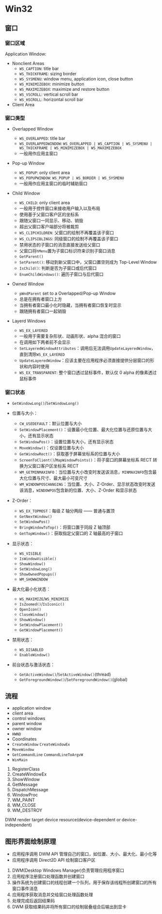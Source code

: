 # Win32

## 窗口

### 窗口区域

Application Window:

- Nonclient Areas
  - `WS_CAPTION`: title bar
  - `WS_THICKFRAME`: sizing border
  - `WS_SYSMENU`: window menu, application icon, close button
  - `WS_MINIMIZEBOX`: minimize button
  - `WS_MAXIMIZEBOX`: maximize and restore button
  - `WS_VSCROLL`: vertical scroll bar
  - `WS_HSCROLL`: horizontal scroll bar
- Client Area

### 窗口类型

- Overlapped Window
  - `WS_OVERLAPPED`: title bar
  - `WS_OVERLAPPEDWINDOW`: `WS_OVERLAPPED | WS_CAPTION | WS_SYSMENU | WS_THICKFRAME | WS_MINIMIZEBOX | WS_MAXIMIZEBOX`
  - 一般用作应用主窗口
- Pop-up Window
  - `WS_POPUP`: only client area
  - `WS_POPUPWINDOW`: `WS_POPUP | WS_BORDER | WS_SYSMENU`
  - 一般用作应用主窗口的临时辅助窗口
- Child Window
  - `WS_CHILD`: only client area
  - 一般用于控件窗口来接收用户输入以及布局
  - 使用基于父窗口客户区的坐标系
  - 跟随父窗口一同显示、移动、销毁
  - 超出父窗口客户端部分将被裁剪
  - `WS_CLIPCHILDREN`: 父窗口的绘制不再覆盖该子窗口
  - `WS_CLIPSIBLINGS`: 同级窗口的绘制不再覆盖该子窗口
  - 禁用状态的子窗口的消息直接发送给父窗口
  - 父窗口将`hMenu`置为子窗口标识符来识别子窗口消息
  - `GetParent()`
  - `SetParent()`: 移动到新父窗口中，父窗口置空则成为 Top-Level Window
  - `IsChild()`: 判断是否为子窗口或后代窗口
  - `EnumChildWindows()`: 遍历子窗口与后代窗口
- Owned Window
  - `pWndParent` set to a Overlapped/Pop-up Window
  - 总是在拥有者窗口上方
  - 当拥有者窗口最小化时隐藏，当拥有者窗口恢复时显示
  - 跟随拥有者窗口一起销毁
- Layerd Windows

  - `WS_EX_LAYERED`
  - 一般用于需要复杂形状、动画形状、alpha 混合的窗口
  - 在调用如下两者前不会显示
  - `SetLayeredWindowAttributes`：调用后无法调用`UpdateLayeredWindow`，直到清除`WS_EX_LAYERED`
  - `UpdateLayeredWindow`：应该主要在应用程序必须直接提供分层窗口的形状和内容时使用
  - `WS_EX_TRANSPARENT`: 整个窗口透过鼠标事件，默认仅 0 alpha 的像素透过鼠标事件

### 窗口状态

- `GetWindowLong()`/`SetWindowLong()`

- 位置与大小：
  - `CW_USEDEFAULT`：默认位置与大小
  - `SetWindowPlacement()`：设置最小化位置、最大化位置与还原位置与大小，还有显示状态
  - `SetWindowPos()`：设置位置与大小，还有显示状态
  - `MoveWindow()`：仅设置位置与大小
  - `GetWindowRect()`：获取基于屏幕坐标系的位置与大小
  - `ScreenToClient()`/`MapWindowPoints()`：将子窗口的屏幕坐标系 RECT 转换为父窗口客户区坐标系 RECT
  - `WM_GETMINMAXINFO`：当位置与大小改变时发送该消息，`MINMAXINFO`包含最大化位置与尺寸、最大最小可变尺寸
  - `WM_WINDOWPOSCHANGING`：当位置、大小、Z-Order、显示状态改变时发送该消息，`WINDOWPOS`包含新的位置、大小、Z-Order 和显示状态
- Z-Order：
  - `WS_EX_TOPMOST`：每级 Z 轴分两段 —— 普通与置顶
  - `GetNextWindow()`
  - `SetWindowPos()`
  - `BringWindowToTop()`：将窗口置于同段 Z 轴顶部
  - `GetTopWindow()`：获取指定父窗口的 Z 轴最高的子窗口
- 显示状态：
  - `WS_VISIBLE`
  - `IsWindowVisible()`
  - `ShowWindow()`
  - `SetWindowLong()`
  - `ShowOwnedPopups()`
  - `WM_SHOWWINDOW`
- 最大化最小化状态：
  - `WS_MAXIMIZE`/`WS_MINIMIZE`
  - `IsZoomed()`/`IsIconic()`
  - `OpenIcon()`
  - `CloseWindow()`
  - `ShowWindow()`
  - `SetWindowPlacement()`
  - `GetWindowPlacement()`
- 禁用状态：
  - `WS_DISABLED`
  - `EnableWindow()`
- 前台状态与激活状态：
  - `GetActiveWindow()`/`SetActiveWindow()`(thread)
  - `GetForegroundWindow()`/`SetForegroundWindow()`(global)

## 流程

- application window
- client area
- control windows
- parent window
- owner window
- `HWND`
- Coordinates
- `CreateWindow` `CreateWindowEx`
- `MoveWindow`
- `GetCommandLine` `CommandLineToArgvW`
- `WinMain`

1. RegisterClass
2. CreateWindowEx
3. ShowWindow
4. GetMessage
5. DispatchMessage
6. WindowProc
7. WM_PAINT
8. WM_CLOSE
9. WM_DESTROY

DWM
render target
device
resource(device-dependent or device-independent)

## 图形界面绘制原理

- 应用程序调用 DWM API 管理自己的窗口，如位置、大小、最大化、最小化等
- 应用程序调用 Direct2D API 绘制窗口客户区

1. DWM(Desktop Windows Manager)负责管理应用程序窗口
2. 应用程序注册窗口处理函数并创建窗口
3. 操作系统为创建窗口的线程创建一个队列，用于保存该线程所创建窗口的所有窗口事件消息
4. 应用程序获取消息并交给窗口处理函数处理
5. 处理完成后返回结果码
6. DWM 获取结果码并将所有窗口的绘制层叠组合后输出到显卡

